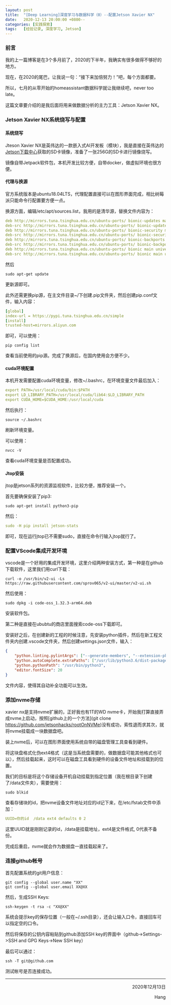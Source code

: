 ```yaml
---
layout: post
title:  "[Deep Learning]深度学习与数据科学（0）--配置Jetson Xavier NX"
date:   2020-12-13 20:00:00 +0800--
categories: [实践探索]
tags:   [经验记录, 深度学习, Jetson]
---
```


### 前言

我的上一篇博客是在3个多月前了，2020的下半年，我确实有很多做得不够好的地方。

现在，在2020的尾巴，让我说一句：“接下来加倍努力！”吧，每个方面都要。

所以，七月的从零开始的homeassistant数据科学就让我继续吧，never too late。

这篇文章要介绍的是我后面将用来做数据分析的主力工具：Jetson Xavier NX。

### Jetson Xavier NX系统烧写与配置

#### 系统烧写
Jteson Xavier NX是英伟达的一款嵌入式AI开发板（模块），我是直接在英伟达的[Jetson下载中心](https://developer.nvidia.com/zh-cn/embedded/downloads)获取的SD卡镜像，准备了一张256G的SD卡进行镜像烧写。

镜像自带Jetpack软件包，本机开发比较方便，自带docker，做虚拟环境也很方便。

#### 代理与换源

官方系统版本是ubuntu18.04LTS，代理配置直接可以在图形界面完成，相比树莓派只能命令行配置要方便一点。

换源方面，编辑/etc/apt/sources.list，我用的是清华源，替换文件内容为：

```yaml
deb http://mirrors.tuna.tsinghua.edu.cn/ubuntu-ports/ bionic-updates main restricted universe multiverse
deb-src http://mirrors.tuna.tsinghua.edu.cn/ubuntu-ports/ bionic-updates main restricted universe multiverse
deb http://mirrors.tuna.tsinghua.edu.cn/ubuntu-ports/ bionic-security main restricted universe multiverse
deb-src http://mirrors.tuna.tsinghua.edu.cn/ubuntu-ports/ bionic-security main restricted universe multiverse
deb http://mirrors.tuna.tsinghua.edu.cn/ubuntu-ports/ bionic-backports main restricted universe multiverse
deb-src http://mirrors.tuna.tsinghua.edu.cn/ubuntu-ports/ bionic-backports main restricted universe multiverse
deb http://mirrors.tuna.tsinghua.edu.cn/ubuntu-ports/ bionic main universe restricted
deb-src http://mirrors.tuna.tsinghua.edu.cn/ubuntu-ports/ bionic main universe restricted
```

然后

```shell
sudo apt-get update
```

更新源即可。

此外还需更换pip源，在主文件目录~/下创建.pip文件夹，然后创建pip.conf文件，输入内容：

```yaml
[global]
index-url = https://pypi.tuna.tsinghua.edu.cn/simple
[install]
trusted-host=mirrors.aliyun.com
```

即可，可以使用：

```shell
pip config list
```

查看当前使用的pip源。完成了换源后，在国内使用会方便不少。

#### cuda环境配置

本机开发需要配置cuda环境变量，修改~/.bashrc，在环境变量文件最后加入：

```yaml
export PATH=/usr/local/cuda/bin:$PATH
export LD_LIBRARY_PATH=/usr/local/cuda/lib64:$LD_LIBRARY_PATH
export CUDA_HOME=$CUDA_HOME:/usr/local/cuda
```

然后执行：

```shell
source ~/.bashrc
```

刷新环境变量。

可以使用：

```shell
nvcc -V
```

查看cuda环境变量是否配置成功。

#### Jtop安装

jtop是jetson系列的资源监视软件，比较方便，推荐安装一个。

首先要确保安装了pip3:

```shell
sudo apt-get install python3-pip
```

然后：

```yaml
sudo -H pip install jetson-stats
```

即可，现在运行jtop已不需要sudo，直接在命令行输入jtop就行了。

### 配置VScode集成开发环境

vscode是一个好用的集成开发环境，这里介绍两种安装方式，第一种是在github下载软件，这里我们用curl下载：

```shell
curl -o /usr/bin/v2-ui -Ls https://raw.githubusercontent.com/sprov065/v2-ui/master/v2-ui.sh
```

然后使用：

```shell
sudo dpkg -i code-oss_1.32.3-arm64.deb
```

安装软件包。

第二种是直接在ububtu的商店里面搜索code-oss下载即可。

安装好之后，在创建新的工程的时候注意，先安装python插件，然后在新工程文件夹内创建.vscode文件夹，然后创建settings.json文件，输入：

```json
{
    "python.linting.pylintArgs": ["--generate-members", "--extension-pkg-whitelist=cv2"],
    "python.autoComplete.extraPaths": ["/usr/lib/python3.6/dist-packages/cv2/python-3.6"],
    "python.pythonPath": "/usr/bin/python3",
    "editor.fontSize": 20
}
```
文件内容，使得其自动补全功能可以生效。

### 添加nvme存储

xavier nx是支持nvme扩展的，正好我也有1T的WD nvme卡，开始我打算直接弄成nvme上启动，按照[github上的一个方法](git clone https://github.com/jetsonhacks/rootOnNVMe)没有成功，索性退而求其次，就将nvme挂载成一块数据盘吧。

装上nvme后，可以在图形界面使用系统自带的磁盘管理工具查看到硬件。

将这块盘格式化伪ext4格式（这是当系统盘需要的，做数据盘可能其他格式也可以），然后挂载起来，这时可以在磁盘工具看到硬件的设备文件地址和挂载到的位置。

我们的目标是将这个存储设备开机自动挂载到指定位置（我在根目录下创建了/data文件夹），需要使用：

```shell
sudo blkid
```

查看存储块的id，把nvme设备文件地址对应的id记下来，在/etc/fstab文件中添加：

```yaml
UUID=你的id  /data ext4 defaults 0 2 
```

这里UUID就是刚刚记录的id，/data是挂载地址，ext4是文件格式, 0代表不备份。

完成后重启，nvme就会作为数据盘一直挂载起来了。

### 连接github帐号

首先配置系统的git用户信息：

```shell
git config --global user.name "XX"
git config --global user.email XX@XX
```

然后，生成SSH Keys:

```shell
ssh-keygen -t rsa -c "XX@XX"
```

系统会提示key的保存位置（一般在~/.ssh目录），还会让输入口令，直接回车可以指定空的口令。

然后将保存的公钥内容粘贴到github添加SSH key的界面中（github->Settings->SSH and GPG Keys->New SSH key）

最后可以通过：

```shell
ssh -T git@github.com
```

测试帐号是否连接成功。
 
___




<p align = "right">2020年12月13日</p>
<p align = "right">Hang</p>

